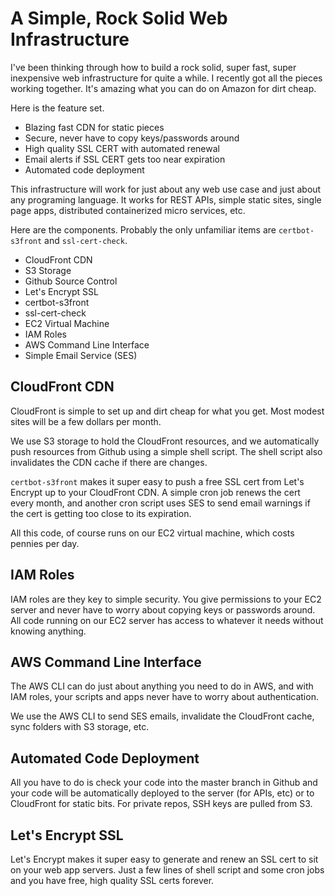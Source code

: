 # A Simple, Rock Solid Web Infrastructure

I've been thinking through how to build a rock solid, super fast, 
super inexpensive web infrastructure for quite a while.
I recently got all the pieces working together. 
It's amazing what you can do on Amazon for dirt cheap.

Here is the feature set.

* Blazing fast CDN for static pieces
* Secure, never have to copy keys/passwords around
* High quality SSL CERT with automated renewal
* Email alerts if SSL CERT gets too near expiration
* Automated code deployment

This infrastructure will work for just about any web use case
and just about any programing language. It works for REST APIs, 
simple static sites, single page apps, distributed 
containerized micro services, etc.

Here are the components. Probably the only 
unfamiliar items are `certbot-s3front` and `ssl-cert-check`.

* CloudFront CDN
* S3 Storage
* Github Source Control
* Let's Encrypt SSL
* certbot-s3front
* ssl-cert-check
* EC2 Virtual Machine
* IAM Roles
* AWS Command Line Interface
* Simple Email Service (SES)

## CloudFront CDN

CloudFront is simple to set up and dirt cheap for what
you get. Most modest sites will be a few dollars per month.

We use S3 storage to hold the CloudFront resources, and we
automatically push resources from Github using a simple shell
script. The shell script also invalidates the CDN cache if 
there are changes.

`certbot-s3front` makes it super easy to push a free SSL cert from 
Let's Encrypt up to your CloudFront CDN. A simple cron job 
renews the cert every month, and another cron script uses SES
to send email warnings if the cert is getting too close to
its expiration.

All this code, of course runs on our EC2 virtual machine, which
costs pennies per day.

## IAM Roles

IAM roles are they key to simple security. You give permissions
to your EC2 server and never have to worry about copying keys
or passwords around. All code running on our EC2 server has 
access to whatever it needs without knowing anything.

## AWS Command Line Interface

The AWS CLI can do just about anything you need to do in AWS,
and with IAM roles, your scripts and apps never have to worry 
about authentication.

We use the AWS CLI to send SES emails, invalidate the 
CloudFront cache, sync folders with S3 storage, etc.

## Automated Code Deployment

All you have to do is check your code into the master branch
in Github and your code will be automatically deployed to the 
server (for APIs, etc) or to CloudFront for static bits. For
private repos, SSH keys are pulled from S3.

## Let's Encrypt SSL

Let's Encrypt makes it super easy to generate and renew an SSL
cert to sit on your web app servers. Just a few lines of shell
script and some cron jobs and you have free, high quality
SSL certs forever.
